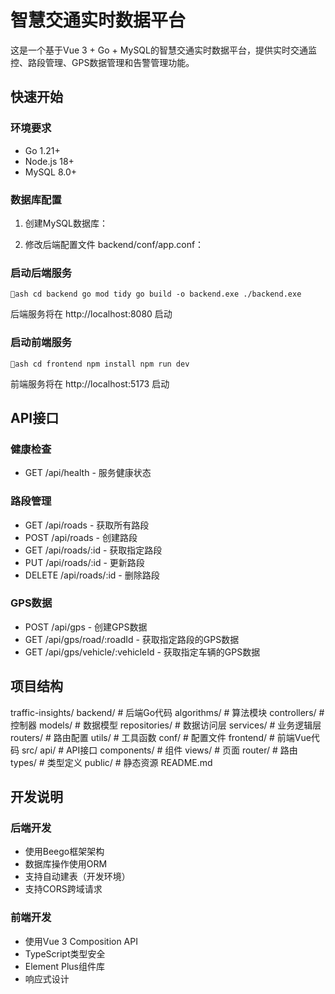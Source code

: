 ﻿# 智慧交通实时数据平台

这是一个基于Vue 3 + Go + MySQL的智慧交通实时数据平台，提供实时交通监控、路段管理、GPS数据管理和告警管理功能。

## 快速开始

### 环境要求
- Go 1.21+
- Node.js 18+
- MySQL 8.0+

### 数据库配置
1. 创建MySQL数据库：

2. 修改后端配置文件 backend/conf/app.conf：

### 启动后端服务
`ash
cd backend
go mod tidy
go build -o backend.exe
./backend.exe
`

后端服务将在 http://localhost:8080 启动

### 启动前端服务
`ash
cd frontend
npm install
npm run dev
`

前端服务将在 http://localhost:5173 启动

## API接口

### 健康检查
- GET /api/health - 服务健康状态

### 路段管理
- GET /api/roads - 获取所有路段
- POST /api/roads - 创建路段
- GET /api/roads/:id - 获取指定路段
- PUT /api/roads/:id - 更新路段
- DELETE /api/roads/:id - 删除路段

### GPS数据
- POST /api/gps - 创建GPS数据
- GET /api/gps/road/:roadId - 获取指定路段的GPS数据
- GET /api/gps/vehicle/:vehicleId - 获取指定车辆的GPS数据

## 项目结构


traffic-insights/
 backend/                 # 后端Go代码
    algorithms/         # 算法模块
    controllers/        # 控制器
    models/            # 数据模型
    repositories/      # 数据访问层
    services/          # 业务逻辑层
    routers/           # 路由配置
    utils/             # 工具函数
    conf/              # 配置文件
 frontend/               # 前端Vue代码
    src/
       api/           # API接口
       components/    # 组件
       views/         # 页面
       router/        # 路由
       types/         # 类型定义
    public/            # 静态资源
 README.md


## 开发说明

### 后端开发
- 使用Beego框架架构
- 数据库操作使用ORM
- 支持自动建表（开发环境）
- 支持CORS跨域请求

### 前端开发
- 使用Vue 3 Composition API
- TypeScript类型安全
- Element Plus组件库
- 响应式设计



